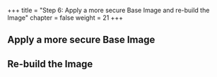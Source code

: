 +++
title = "Step 6: Apply a more secure Base Image and re-build the Image"
chapter = false
weight = 21
+++

## Apply a more secure Base Image


## Re-build the Image